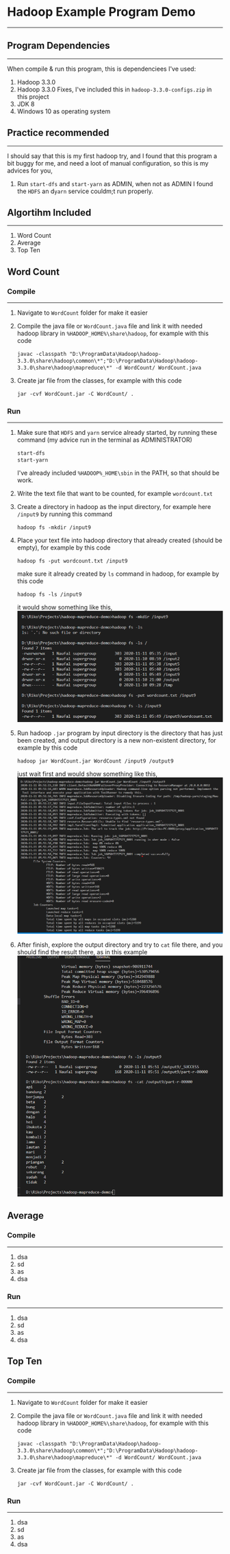 # Hadoop Example Program Demo

-------

## Program Dependencies

-------
When compile & run this program, this is dependenciees I've used:

1. Hadoop 3.3.0
2. Hadoop 3.3.0 Fixes, I've included this in `hadoop-3.3.0-configs.zip` in this project
3. JDK 8
4. Windows 10 as operating system

## Practice recommended

-------
I should say that this is my first hadoop try, and I found that this program a bit buggy for me, and need a loot of manual configuration, so this is my advices for you,

1. Run `start-dfs` and `start-yarn` as ADMIN, when not as ADMIN I found the `HDFS` an d`yarn` service couldm;t run properly.

## Algortihm Included

-------

1. Word Count
2. Average
3. Top Ten


## Word Count

### Compile

-------

1. Navigate to `WordCount` folder for make it easier
2. Compile the java file or `WordCount.java` file and link it with needed hadoop library in `%HADOOP_HOME%\share\hadoop`, for example with this code
    ```
    javac -classpath "D:\ProgramData\Hadoop\hadoop-3.3.0\share\hadoop\common\*";"D:\ProgramData\Hadoop\hadoop-3.3.0\share\hadoop\mapreduce\*" -d WordCount/ WordCount.java
    ```

3. Create jar file from the classes, for example with this code
    ```
    jar -cvf WordCount.jar -C WordCount/ .
    ```

### Run

-------

1. Make sure that `HDFS` and `yarn` service already started, by running these command (my advice run in the terminal as ADMINISTRATOR)
    ```
    start-dfs
    start-yarn
    ```

    I've already included `%HADOOP%_HOME\sbin` in the PATH, so that should be work.

2. Write the text file that want to be counted, for example `wordcount.txt`
3. Create a directory in hadoop as the input directory, for example here `/input9` by running this command
    ```
    hadoop fs -mkdir /input9
    ```

4. Place your text file into hadoop directory that already created (should be empty), for example by this code
    ```
    hadoop fs -put wordcount.txt /input9
    ```

    make sure it already created by `ls` command in hadoop, for example by this code
    ```
    hadoop fs -ls /input9
    ```

    it would show something like this, ![wc-0](docs/wordcount-0.png)

5. Run hadoop `.jar` program by input directory is the directory that has just been created, and output directory is a new non-existent directory, for example by this code
    ```
    hadoop jar WordCount.jar WordCount /input9 /output9
    ```

    just wait first and would show something like this, ![wc-1](docs/wordcount-1.png)

6. After finish, explore the output directory and try to `cat` file there, and you should find the result there, as in this example ![wc-2](docs/wordcount-2.png) 


## Average

### Compile

-------

1. dsa
2. sd
3. as
4. dsa

### Run

-------

1. dsa
2. sd
3. as
4. dsa


## Top Ten

### Compile

-------

1. Navigate to `WordCount` folder for make it easier
2. Compile the java file or `WordCount.java` file and link it with needed hadoop library in `%HADOOP_HOME%\share\hadoop`, for example with this code
    ```
    javac -classpath "D:\ProgramData\Hadoop\hadoop-3.3.0\share\hadoop\common\*";"D:\ProgramData\Hadoop\hadoop-3.3.0\share\hadoop\mapreduce\*" -d WordCount/ WordCount.java
    ```

3. Create jar file from the classes, for example with this code
    ```
    jar -cvf WordCount.jar -C WordCount/ .
    ```


### Run

-------

1. dsa
2. sd
3. as
4. dsa